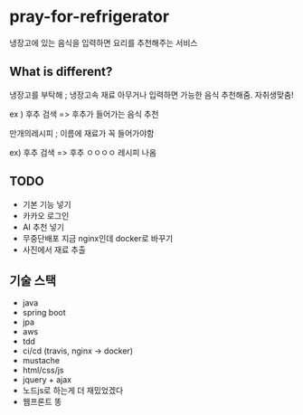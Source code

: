 # pray-for-refrigerator

냉장고에 있는 음식을 입력하면 요리를 추천해주는 서비스

## What is different?

냉장고를 부탁해 ; 냉장고속 재료 아무거나 입력하면 가능한 음식 추천해줌. 자취생맞춤!

ex ) 후추 검색 => 후추가 들어가는 음식 추천

만개의레시피 ; 이름에 재료가 꼭 들어가야함

ex) 후추 검색 => 후추 ㅇㅇㅇㅇ 레시피 나옴


## TODO

- 기본 기능 넣기
- 카카오 로그인
- AI 추천 넣기
- 무중단배포 지금 nginx인데 docker로 바꾸기
- 사진에서 재료 추출


## 기술 스택

- java
- spring boot
- jpa
- aws
- tdd
- ci/cd (travis, nginx -> docker)
- mustache
- html/css/js
- jquery + ajax
- 노드js로 하는게 더 재밌었겠다 
- 웹프론트 똥
